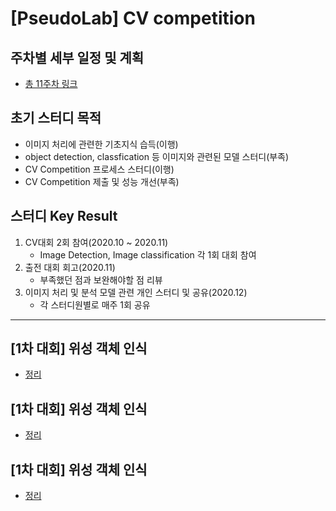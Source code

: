 # [PseudoLab] CV competition

## 주차별 세부 일정 및 계획
- [총 11주차 링크](https://www.notion.so/AI-Arena-CV-a0d32e13dfd9456c9341bc9eb1454c41)

## 초기 스터디 목적

- 이미지 처리에 관련한 기초지식 습득(이행)
- object detection, classfication 등 이미지와 관련된 모델 스터디(부족)
- CV Competition 프로세스 스터디(이행)
- CV Competition 제출 및 성능 개선(부족)

## 스터디 Key Result

1. CV대회 2회 참여(2020.10 ~ 2020.11)
    - Image Detection, Image classification 각 1회 대회 참여
2. 출전 대회 회고(2020.11)
    - 부족했던 점과 보완해야할 점 리뷰
3. 이미지 처리 및 분석 모델 관련 개인 스터디 및 공유(2020.12)
    - 각 스터디원별로 매주 1회 공유

---
## [1차 대회] 위성 객체 인식
- [정리](https://github.com/minyong-shin/PseudoLab-CV_competition/tree/master/%5B1%EC%B0%A8%20%EB%8C%80%ED%9A%8C%5D%20%EC%9C%84%EC%84%B1%20%EA%B0%9D%EC%B2%B4%20%EC%9D%B8%EC%8B%9D)

## [1차 대회] 위성 객체 인식
- [정리](https://github.com/minyong-shin/PseudoLab-CV_competition/tree/master/%5B2%EC%B0%A8%20%EB%8C%80%ED%9A%8C%5D%20%EB%9E%9C%EB%93%9C%EB%A7%88%ED%81%AC%20%EC%9D%B4%EB%AF%B8%EC%A7%80%20%EB%B6%84%EB%A5%98%20%EB%8C%80%ED%9A%8C)

## [1차 대회] 위성 객체 인식  
- [정리](https://github.com/minyong-shin/PseudoLab-CV_competition/tree/master/%ED%9A%8C%EA%B3%A0%20%EB%B0%8F%20%EA%B0%81%EC%9E%90%20%EC%8A%A4%ED%84%B0%EB%94%94%20%EB%82%B4%EC%9A%A9%20%EB%A6%AC%EB%B7%B0)

